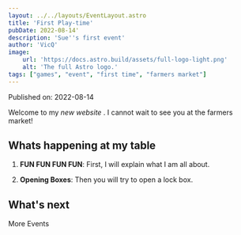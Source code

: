 ```yaml
---
layout: ../../layouts/EventLayout.astro
title: 'First Play-time'
pubDate: 2022-08-14'
description: 'Sue''s first event'
author: 'VicQ'
image:
    url: 'https://docs.astro.build/assets/full-logo-light.png'
    alt: 'The full Astro logo.'
tags: ["games", "event", "first time", "farmers market"]
---
```


Published on: 2022-08-14

Welcome to my _new website_ . I cannot wait to see you at the farmers market!

## Whats happening at my table

1. **FUN FUN FUN FUN**: First, I will explain what I am all about.

2. **Opening Boxes**: Then you will try to open a lock box.

## What's next

More Events